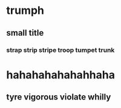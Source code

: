 # trumph
## small title
### strap strip stripe troop tumpet trunk
# hahahahahahahhaha
## tyre vigorous violate whilly


